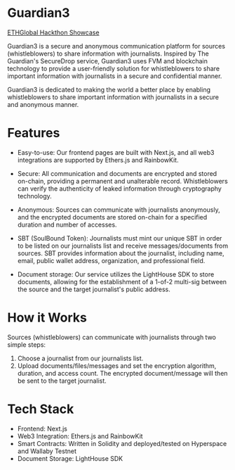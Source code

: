 # Guardian3

[ETHGlobal Hackthon Showcase](https://ethglobal.com/showcase/guardian3-dd1u8)

Guardian3 is a secure and anonymous communication platform for sources (whistleblowers) to share information with journalists. Inspired by The Guardian's SecureDrop service, Guardian3 uses FVM and blockchain technology to provide a user-friendly solution for whistleblowers to share important information with journalists in a secure and confidential manner.

Guardian3 is dedicated to making the world a better place by enabling whistleblowers to share important information with journalists in a secure and anonymous manner.

# Features
- Easy-to-use: Our frontend pages are built with Next.js, and all web3 integrations are supported by Ethers.js and RainbowKit.

- Secure: All communication and documents are encrypted and stored on-chain, providing a permanent and unalterable record. Whistleblowers can verify the authenticity of leaked information through cryptography technology.

- Anonymous: Sources can communicate with journalists anonymously, and the encrypted documents are stored on-chain for a specified duration and number of accesses.

- SBT (SoulBound Token): Journalists must mint our unique SBT in order to be listed on our journalists list and receive messages/documents from sources. SBT provides information about the journalist, including name, email, public wallet address, organization, and professional field.

- Document storage: Our service utilizes the LightHouse SDK to store documents, allowing for the establishment of a 1-of-2 multi-sig between the source and the target journalist's public address.

# How it Works
Sources (whistleblowers) can communicate with journalists through two simple steps:

1. Choose a journalist from our journalists list.
2. Upload documents/files/messages and set the encryption algorithm, duration, and access count. The encrypted document/message will then be sent to the target journalist.

# Tech Stack
- Frontend: Next.js
- Web3 Integration: Ethers.js and RainbowKit
- Smart Contracts: Written in Solidity and deployed/tested on Hyperspace and Wallaby Testnet
- Document Storage: LightHouse SDK


